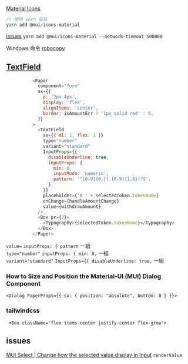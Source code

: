 
[Material Icons](https://mui.com/zh/material-ui/icons/)  

```js
// 使用 yarn 安装
yarn add @mui/icons-material
```

[issues](https://github.com/yarnpkg/yarn/issues/8754)
`yarn add @mui/icons-material --network-timeout 500000`

 Windows 命令  [robocopy](https://learn.microsoft.com/zh-tw/windows-server/administration/windows-commands/robocopy)


## [TextField](https://mui.com/zh/material-ui/react-text-field/)


```js
          <Paper
            component="form"
            sx={{
              p: '2px 4px',
              display: 'flex',
              alignItems: 'center',
              border: isAmountErr ? '1px solid red' : 0,
            }}
          >
            <TextField
              sx={{ ml: 1, flex: 1 }}
              type="number"
              variant="standard"
              InputProps={{
                disableUnderline: true,
                inputProps: {
                  min: 0,
                  inputMode: 'numeric',
                  pattern: '^[0-9]{0,}(.[0-9]{1,6})?$',
                },
              }}
              placeholder={'0 ' + selectedToken.tokenName}
              onChange={handleAmountChange}
              value={withdrawAmount}
            />
            <Box pr={2}>
              <Typography>{selectedToken.tokenName}</Typography>
            </Box>
          </Paper>
```

`value=` `inputProps: { pattern` 一組  
`type="number"` `inputProps: { min: 0,` 一組  
`variant="standard"` `InputProps={{ disableUnderline: true,` 一組  

### How to Size and Position the Material-UI (MUI) Dialog Component  
`<Dialog PaperProps={{ sx: { position: "absolute", bottom: 0 } }}>`

### tailwindcss

` <Box className="flex items-center justify-center flex-grow">`

## issues

[MUI Select | Change how the selected value display in Input](https://stackoverflow.com/questions/69648684/mui-select-change-how-the-selected-value-display-in-input) `renderValue`
